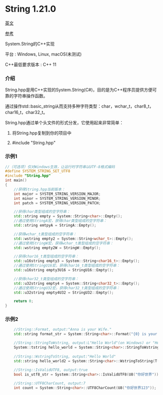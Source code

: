 # String 1.21.0

[英文](https://github.com/CodeMouse179/String/blob/main/README.md)

[参考](https://github.com/CodeMouse179/String/blob/main/Doc/README.md)

System.String的C++实现

平台 : Windows, Linux, macOS(未测试)

C++最低要求版本 : C++ 11

### 介绍

String.hpp是用C++实现的System.String(C#)，目的是为C++程序员提供方便可靠的字符串操作函数。

通过操作std::basic_string从而支持多种字符类型：char，wchar_t，char8_t，char16_t，char32_t。

String.hpp通过单个头文件的形式分发，它使用起来非常简单：

1. 将String.hpp复制到你的项目中

2. #include "String.hpp"

### 示例1

``` cpp
//（可选项）仅对Windows生效，让运行时字符串以UTF-8格式编码
#define SYSTEM_STRING_SET_UTF8
#include "String.hpp"
int main()
{
    //获得String.hpp当前版本：
    int major = SYSTEM_STRING_VERSION_MAJOR;
    int minor = SYSTEM_STRING_VERSION_MINOR;
    int patch = SYSTEM_STRING_VERSION_PATCH;

    //获得char类型组成的空字符串：
    std::string empty = System::String<char>::Empty();
    //通过使用StringA宏，获得char类型组成的空字符串：
    std::string emtpyA = StringA::Empty();

    //获得wchar_t类型组成的空字符串：
    std::wstring empty2 = System::String<wchar_t>::Empty();
    //通过使用StringW宏，获得wchar_t类型组成的空字符串：
    std::wstring empty2W = StringW::Empty();

    //获得char16_t类型组成的空字符串：
    std::u16string empty3 = System::String<char16_t>::Empty();
    //通过使用StringU16宏，获得char16_t类型组成的空字符串：
    std::u16string empty3U16 = StringU16::Empty();

    //获得char32_t类型组成的空字符串：
    std::u32string empty4 = System::String<char32_t>::Empty();
    //通过使用StringU32宏，获得char32_t类型组成的空字符串：
    std::u32string empty4U32 = StringU32::Empty();

    return 0;
}
```

### 示例2

``` cpp
    //String::Format, output:"Anna is your Wife."
    std::string format_str = System::String<char>::Format("{0} is your {1}.", "Anna", "Wife");

    //String::StringToWstring, output:L"Hello World"(on Windows) or "Hello World"(on Linux)
    System::tstring hello_world = System::String<char>::StringToWstring(U8("Hello World"), System::StringEncoding::UTF8);
    
    //String::WstringToString, output:"Hello World"
    std::string hello_world2 = System::String<char>::WstringToString(T("Hello World"), System::StringEncoding::UTF8);
    
    //String::IsValidUTF8, output:true
    bool is_utf8_str = System::String<char>::IsValidUTF8(U8("你好世界"));

    //String::UTF8CharCount, output:7
    int count = System::String<char>::UTF8CharCount(U8("你好世界123"));

```